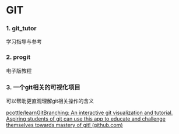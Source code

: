 # GIT

### 1. git_tutor 

学习指导与参考

### 2. progit

电子版教程

### 3. 一个git相关的可视化项目

可以帮助更直观理解git相关操作的含义

[pcottle/learnGitBranching: An interactive git visualization and tutorial. Aspiring students of git can use this app to educate and challenge themselves towards mastery of git! (github.com)](https://github.com/pcottle/learnGitBranching)

